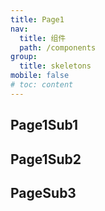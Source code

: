 ```yaml
---
title: Page1
nav:
  title: 组件
  path: /components
group:
  title: skeletons
mobile: false
# toc: content
---
```


## Page1Sub1

<code src="./Page1Sub1.jsx"></code>

## Page1Sub2

<code src="./Page1Sub2.jsx"></code>
  
## PageSub3

<code src="./PageSub3.jsx"></code>

 